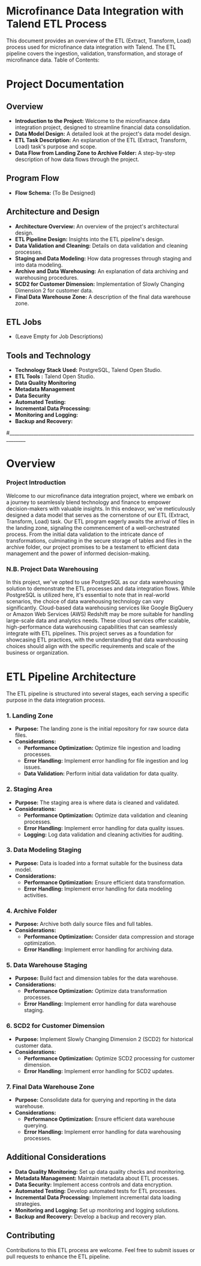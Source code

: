 # Microfinance Data Integration with Talend ETL Process

This document provides an overview of the ETL (Extract, Transform, Load) process used for microfinance data integration with Talend. The ETL pipeline covers the ingestion, validation, transformation, and storage of microfinance data.
Table of Contents:

# Project Documentation

## Overview
- **Introduction to the Project:** Welcome to the microfinance data integration project, designed to streamline financial data consolidation.
- **Data Model Design:** A detailed look at the project's data model design.
- **ETL Task Description:** An explanation of the ETL (Extract, Transform, Load) task's purpose and scope.
- **Data Flow from Landing Zone to Archive Folder:** A step-by-step description of how data flows through the project.

## Program Flow
- **Flow Schema:** (To Be Designed)

## Architecture and Design
- **Architecture Overview:** An overview of the project's architectural design.
- **ETL Pipeline Design:** Insights into the ETL pipeline's design.
- **Data Validation and Cleaning:** Details on data validation and cleaning processes.
- **Staging and Data Modeling:** How data progresses through staging and into data modeling.
- **Archive and Data Warehousing:** An explanation of data archiving and warehousing procedures.
- **SCD2 for Customer Dimension:** Implementation of Slowly Changing Dimension 2 for customer data.
- **Final Data Warehouse Zone:** A description of the final data warehouse zone.

## ETL Jobs
- (Leave Empty for Job Descriptions)

## Tools and Technology
- **Technology Stack Used:** PostgreSQL, Talend Open Studio.
- **ETL Tools :** Talend Open Studio.
- **Data Quality Monitoring**
- **Metadata Management**
- **Data Security**
- **Automated Testing:** 
- **Incremental Data Processing:**
- **Monitoring and Logging:** 
- **Backup and Recovery:** 

#_____________________________________________________________________________________
# Overview

### Project Introduction

Welcome to our microfinance data integration project, where we embark on a journey to seamlessly blend technology and finance to empower decision-makers with valuable insights. In this endeavor, we've meticulously designed a data model that serves as the cornerstone of our ETL (Extract, Transform, Load) task. Our ETL program eagerly awaits the arrival of files in the landing zone, signaling the commencement of a well-orchestrated process. From the initial data validation to the intricate dance of transformations, culminating in the secure storage of tables and files in the archive folder, our project promises to be a testament to efficient data management and the power of informed decision-making.

### N.B. Project Data Warehousing

In this project, we've opted to use PostgreSQL as our data warehousing solution to demonstrate the ETL processes and data integration flows. While PostgreSQL is utilized here, it's essential to note that in real-world scenarios, the choice of data warehousing technology can vary significantly. Cloud-based data warehousing services like Google BigQuery or Amazon Web Services (AWS) Redshift may be more suitable for handling large-scale data and analytics needs. These cloud services offer scalable, high-performance data warehousing capabilities that can seamlessly integrate with ETL pipelines. This project serves as a foundation for showcasing ETL practices, with the understanding that data warehousing choices should align with the specific requirements and scale of the business or organization.


# ETL Pipeline Architecture

The ETL pipeline is structured into several stages, each serving a specific purpose in the data integration process.

### 1. Landing Zone

- **Purpose:** The landing zone is the initial repository for raw source data files.
- **Considerations:**
  - **Performance Optimization:** Optimize file ingestion and loading processes.
  - **Error Handling:** Implement error handling for file ingestion and log issues.
  - **Data Validation:** Perform initial data validation for data quality.

### 2. Staging Area

- **Purpose:** The staging area is where data is cleaned and validated.
- **Considerations:**
  - **Performance Optimization:** Optimize data validation and cleaning processes.
  - **Error Handling:** Implement error handling for data quality issues.
  - **Logging:** Log data validation and cleaning activities for auditing.

### 3. Data Modeling Staging

- **Purpose:** Data is loaded into a format suitable for the business data model.
- **Considerations:**
  - **Performance Optimization:** Ensure efficient data transformation.
  - **Error Handling:** Implement error handling for data modeling activities.

### 4. Archive Folder

- **Purpose:** Archive both daily source files and full tables.
- **Considerations:**
  - **Performance Optimization:** Consider data compression and storage optimization.
  - **Error Handling:** Implement error handling for archiving data.

### 5. Data Warehouse Staging

- **Purpose:** Build fact and dimension tables for the data warehouse.
- **Considerations:**
  - **Performance Optimization:** Optimize data transformation processes.
  - **Error Handling:** Implement error handling for data warehouse staging.

### 6. SCD2 for Customer Dimension

- **Purpose:** Implement Slowly Changing Dimension 2 (SCD2) for historical customer data.
- **Considerations:**
  - **Performance Optimization:** Optimize SCD2 processing for customer dimension.
  - **Error Handling:** Implement error handling for SCD2 updates.

### 7. Final Data Warehouse Zone

- **Purpose:** Consolidate data for querying and reporting in the data warehouse.
- **Considerations:**
  - **Performance Optimization:** Ensure efficient data warehouse querying.
  - **Error Handling:** Implement error handling for data warehousing processes.

## Additional Considerations

- **Data Quality Monitoring:** Set up data quality checks and monitoring.
- **Metadata Management:** Maintain metadata about ETL processes.
- **Data Security:** Implement access controls and data encryption.
- **Automated Testing:** Develop automated tests for ETL processes.
- **Incremental Data Processing:** Implement incremental data loading strategies.
- **Monitoring and Logging:** Set up monitoring and logging solutions.
- **Backup and Recovery:** Develop a backup and recovery plan.

## Contributing

Contributions to this ETL process are welcome. Feel free to submit issues or pull requests to enhance the ETL pipeline.



